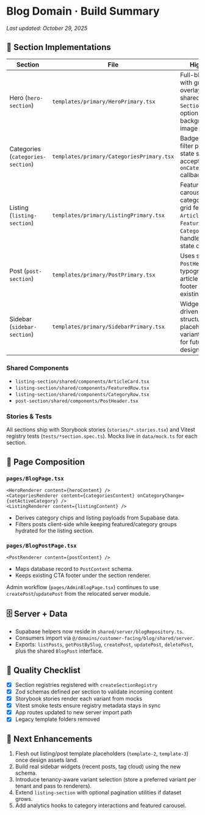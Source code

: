 # Blog Domain · Build Summary

_Last updated: October 29, 2025_

## 🧱 Section Implementations

| Section | File | Highlights |
| --- | --- | --- |
| Hero (`hero-section`) | `templates/primary/HeroPrimary.tsx` | Full-bleed hero with gradient overlay, uses shared `SectionHeading`, optional background image + pill copy |
| Categories (`categories-section`) | `templates/primary/CategoriesPrimary.tsx` | Badge-based filter pills, active state styling, accepts `onCategoryChange` callback |
| Listing (`listing-section`) | `templates/primary/ListingPrimary.tsx` | Featured carousel + category rows + grid feed, reuses `ArticleCard`, `FeaturedRow`, `CategoryRow`, handles empty state copy |
| Post (`post-section`) | `templates/primary/PostPrimary.tsx` | Uses shared `PostHeader`, typography-rich article body, CTA footer retains existing links |
| Sidebar (`sidebar-section`) | `templates/primary/SidebarPrimary.tsx` | Widget stack driven by structured data, placeholder variants available for future designs |

### Shared Components
- `listing-section/shared/components/ArticleCard.tsx`
- `listing-section/shared/components/FeaturedRow.tsx`
- `listing-section/shared/components/CategoryRow.tsx`
- `post-section/shared/components/PostHeader.tsx`

### Stories & Tests
All sections ship with Storybook stories (`stories/*.stories.tsx`) and Vitest registry tests (`tests/*section.spec.ts`). Mocks live in `data/mock.ts` for each section.

## 📄 Page Composition

### `pages/BlogPage.tsx`
```tsx
<HeroRenderer content={heroContent} />
<CategoriesRenderer content={categoriesContent} onCategoryChange={setActiveCategory} />
<ListingRenderer content={listingContent} />
```
- Derives category chips and listing payloads from Supabase data.
- Filters posts client-side while keeping featured/category groups hydrated for the listing section.

### `pages/BlogPostPage.tsx`
```tsx
<PostRenderer content={postContent} />
```
- Maps database record to `PostContent` schema.
- Keeps existing CTA footer under the section renderer.

Admin workflow (`pages/AdminBlogPage.tsx`) continues to use `createPost`/`updatePost` from the relocated server module.

## 🗄️ Server + Data

- Supabase helpers now reside in `shared/server/blogRepository.ts`.
- Consumers import via `@/domains/customer-facing/blog/shared/server`.
- Exports: `listPosts`, `getPostBySlug`, `createPost`, `updatePost`, `deletePost`, plus the shared `BlogPost` interface.

## 🧪 Quality Checklist

- [x] Section registries registered with `createSectionRegistry`
- [x] Zod schemas defined per section to validate incoming content
- [x] Storybook stories render each variant from mocks
- [x] Vitest smoke tests ensure registry metadata stays in sync
- [x] App routes updated to new server import path
- [x] Legacy template folders removed

## 🎯 Next Enhancements

1. Flesh out listing/post template placeholders (`template-2`, `template-3`) once design assets land.
2. Build real sidebar widgets (recent posts, tag cloud) using the new schema.
3. Introduce tenancy-aware variant selection (store a preferred variant per tenant and pass to renderers).
4. Extend `listing-section` with optional pagination utilities if dataset grows.
5. Add analytics hooks to category interactions and featured carousel.
